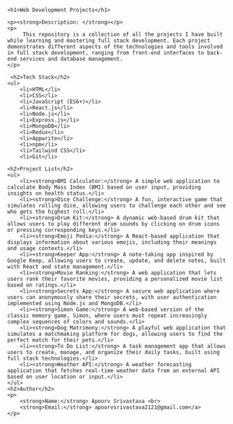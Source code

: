 
    <h1>Web Development Projects</h1>

    <p><strong>Description: </strong></p>
    <p>
         This repository is a collection of all the projects I have built while learning and mastering full stack development. Each project demonstrates different aspects of the technologies and tools involved in full stack development, ranging from front-end interfaces to back-end services and database management.
    </p>

     <h2>Tech Stack</h2>
    <ul>
        <li>HTML</li>
        <li>CSS</li>
        <li>JavaScript (ES6+)</li>
        <li>React.js</li>
        <li>Node.js</li>
        <li>Express.js</li>
        <li>MongoDB</li>
        <li>Redux</li>
        <li>Appwrite</li>
        <li>npm</li>
        <li>Tailwind CSS</li>
        <li>Git</li>

    <h2>Project List</h2>
    <ul>
        <li><strong>BMI Calculator:</strong> A simple web application to calculate Body Mass Index (BMI) based on user input, providing insights on health status.</li>
        <li><strong>Dice Challenge:</strong> A fun, interactive game that simulates rolling dice, allowing users to challenge each other and see who gets the highest roll.</li>
        <li><strong>Drum Kit:</strong> A dynamic web-based drum kit that allows users to play different drum sounds by clicking on drum icons or pressing corresponding keys.</li>
        <li><strong>Emoji Pedia:</strong> A React-based application that displays information about various emojis, including their meanings and usage contexts.</li>
        <li><strong>Keeper App:</strong> A note-taking app inspired by Google Keep, allowing users to create, update, and delete notes, built with React and state management.</li>
        <li><strong>Movie Ranking:</strong> A web application that lets users rank their favorite movies, providing a personalized movie list based on ratings.</li>
        <li><strong>Secrets App:</strong> A secure web application where users can anonymously share their secrets, with user authentication implemented using Node.js and MongoDB.</li>
        <li><strong>Simon Game:</strong> A web-based version of the classic memory game, Simon, where users must repeat increasingly complex sequences of colors and sounds.</li>
        <li><strong>Dog Matrimony:</strong> A playful web application that simulates a matchmaking platform for dogs, allowing users to find the perfect match for their pets.</li>
        <li><strong>To Do List:</strong> A task management app that allows users to create, manage, and organize their daily tasks, built using full stack technologies.</li>
        <li><strong>Weather API:</strong> A weather forecasting application that fetches real-time weather data from an external API based on user location or input.</li>
    </ul>
    <h2>Author</h2>
    <p>
        <strong>Name:</strong> Apoorv Srivastava <br>
        <strong>Email:</strong> apoorvsrivastava2121@gmail.com</a>
    </p>
